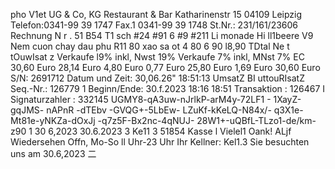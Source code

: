pho V1et UG & Co, KG Restaurant & Bar Katharinenstr 15 04109 Leipzig Telefon:0341-99 39 1747 Fax.1 0341-99 39 1748 St.Nr.: 231/161/23606 Rechnung N r . 51 B54 T1 sch #24 #91 6 #9 #211 Li monade Hi ll1beere V9 Nem cuon chay dau phu R11 80 xao sa ot 4 80 6 90 l8,90 TDtal Ne t tOuwIsat z Verkaufe l9% inkl, Nwst 19% Verkaufe 7% inkl, MNst 7% EC 30,60 Euro 28,14 Euro 4,80 Euro 0,77 Euro 25,80 Euro 1,69 Euro 30,60 Euro S/N: 2691712 Datum und Zeit: 30,06.26" 18:51:13 UmsatZ BI uttouRIsatZ Seq.-Nr.: 126779 1 Beginn/Ende: 30.f.2023 18:16 18:51 Transaktion : 126467 I Signaturzahler : 332145 UGMY8-qA3uw-nJrlkP-arM4y-72LF1 - 1XayZ-gqJMS- nAPnR -dTEbv -GVQG+-5LbEw- LZuKf-kKeLQ-N84x/- q3X1e-Mt81e-yNKZa-dOxJj -q7z5F-Bx2nc-4qNUJ- 28W1+-uQBfL-TLzo1-de/km-z90 1 30 6,2023 30.6.2023 3 Ke11 3 51854 Kasse l Vielel1 Oank! ALjf Wiedersehen Offn, Mo-So ll Uhr-23 Uhr Ihr Kellner: Kel1.3 Sie besuchten uns am 30.6,2023 二
